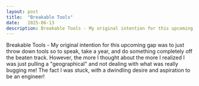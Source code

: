 ```yaml
---
layout: post
title:  "Breakable Tools"
date:   2025-06-13
description: Breakable Tools - My original intention for this upcoming gap was to just throw down tools so to speak, take a year, and do something completely off the beaten track. However, the more I thought about the more I realized I was just pulling a "geographical"...
---
```


<p class="intro"><span class="dropcap">B</span>reakable Tools - My original intention for this upcoming gap was to just throw down tools so to speak, take a year, and do something completely off the beaten track. However, the more I thought about the more I realized I was just pulling a "geographical" and not dealing with what was really bugging me! The fact I was stuck, with a dwindling desire and aspiration to be an engineer!</p>
<p></p>
